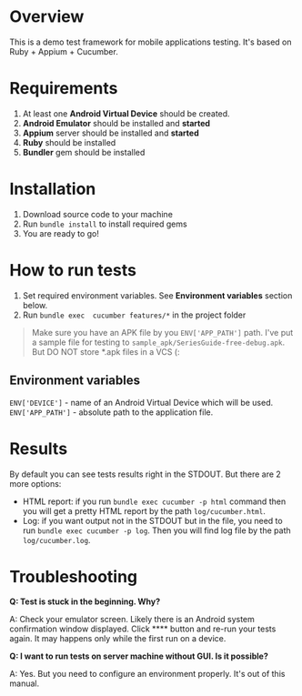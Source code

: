 # Overview

This is a demo test framework for mobile applications testing. It's based on Ruby + Appium + Cucumber.

# Requirements
 1. At least one **Android Virtual Device** should be created.
 2. **Android Emulator** should be installed and **started**
 2. **Appium** server should be installed and **started**
 3. **Ruby** should be installed
 4. **Bundler** gem should be installed

# Installation 
 1. Download source code to your machine
 2. Run `bundle install` to install required gems
 3. You are ready to go!
 
# How to run tests
 1. Set required environment variables. See **Environment variables** section below.
 2. Run `bundle exec  cucumber features/*` in the project folder
 
> Make sure you have an APK file by you `ENV['APP_PATH']` path. I've put a sample file for testing to `sample_apk/SeriesGuide-free-debug.apk`.
 But DO NOT store *.apk files in a VCS (:

## Environment variables
`ENV['DEVICE']` - name of an Android Virtual Device which will be used.
`ENV['APP_PATH']` - absolute path to the application file.

# Results
 
By default you can see tests results right in the STDOUT. But there are 2 more options:
- HTML report: if you run `bundle exec cucumber -p html` command then you will get a pretty HTML report by the path `log/cucumber.html`.
- Log: if you want output not in the STDOUT but in the file, you need to run `bundle exec cucumber -p log`. Then you will find log file by the path `log/cucumber.log`. 
       
# Troubleshooting
**Q: Test is stuck in the beginning. Why?**

A: Check your emulator screen. Likely there is an Android system confirmation window displayed. Click **** button and re-run your tests again.
It may happens only while the first run on a device.  

**Q: I want to run tests on server machine without GUI. Is it possible?**

A: Yes. But you need to configure an environment properly. It's out of this manual.